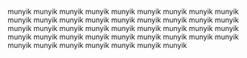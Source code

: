 munyik
munyik
munyik
munyik
munyik
munyik
munyik
munyik
munyik
munyik
munyik
munyik
munyik
munyik
munyik
munyik
munyik
munyik
munyik
munyik
munyik
munyik
munyik
munyik
munyik
munyik
munyik
munyik
munyik
munyik
munyik
munyik
munyik
munyik
munyik
munyik
munyik
munyik
munyik
munyik
munyik
munyik
munyik
